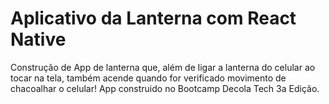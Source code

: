 # Aplicativo da Lanterna com React Native
Construção de App de lanterna que, além de ligar a lanterna do celular ao tocar na tela, também acende quando for verificado movimento de chacoalhar o celular!
App construido no Bootcamp Decola Tech 3a Edição.
 
